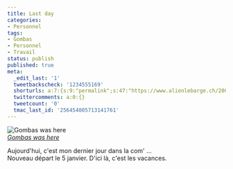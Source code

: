 ```yaml
---
title: Last day
categories:
- Personnel
tags:
- Gombas
- Personnel
- Travail
status: publish
published: true
meta:
  _edit_last: '1'
  tweetbackscheck: '1234555169'
  shorturls: a:7:{s:9:"permalink";s:47:"https://www.alienlebarge.ch/2008/12/23/last-day/";s:7:"tinyurl";s:25:"https://tinyurl.com/dmakpa";s:4:"isgd";s:17:"https://is.gd/ikO1";s:5:"bitly";s:18:"https://bit.ly/k3is";s:5:"snipr";s:22:"https://snipr.com/ba2tp";s:5:"snurl";s:22:"https://snurl.com/ba2tp";s:7:"snipurl";s:24:"https://snipurl.com/ba2tp";}
  twittercomments: a:0:{}
  tweetcount: '0'
  tmac_last_id: '256454005713141761'
---
```

<p>
<img src="https://farm4.static.flickr.com/3258/3130328851_055a16693d.jpg" alt="Gombas was here" /><br /><i><a href="https://www.flickr.com/photos/alienlebarge/3130328851/" title="photo sharing">Gombas was here</a></i>
</p>
				
<p>
	Aujourd'hui, c'est mon dernier jour dans la com' ...<br />
Nouveau départ le 5 janvier. D'ici là, c'est les vacances.
</p>
